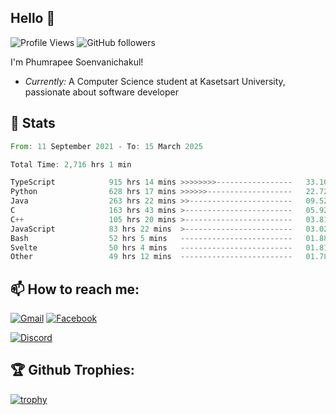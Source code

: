 
<h2>Hello 👋</h2> 

![Profile Views](https://komarev.com/ghpvc/?username=Homiez09&label=Profile%20views&color=0e75b6&style=flat)
![GitHub followers](https://img.shields.io/github/followers/HomieZ09.svg?style=social&label=Follow)


I'm Phumrapee Soenvanichakul!

- <i>Currently:</i> A Computer Science student at Kasetsart University, passionate about software developer

<h2>👀 Stats</h2>

<!--START_SECTION:waka-->

```rust
From: 11 September 2021 - To: 15 March 2025

Total Time: 2,716 hrs 1 min

TypeScript            915 hrs 14 mins >>>>>>>>-----------------   33.10 %
Python                628 hrs 17 mins >>>>>>-------------------   22.72 %
Java                  263 hrs 22 mins >>-----------------------   09.52 %
C                     163 hrs 43 mins >------------------------   05.92 %
C++                   105 hrs 20 mins >------------------------   03.81 %
JavaScript            83 hrs 22 mins  >------------------------   03.02 %
Bash                  52 hrs 5 mins   -------------------------   01.88 %
Svelte                50 hrs 4 mins   -------------------------   01.81 %
Other                 49 hrs 12 mins  -------------------------   01.78 %
```

<!--END_SECTION:waka-->

<h2>📫 How to reach me:</h2>

<a href="mailto:phumrapeesoen1@gmail.com">![Gmail](https://img.shields.io/badge/Gmail-D14836?style=for-the-badge&logo=gmail&logoColor=white)</a> 
<a href="https://web.facebook.com/phumrapee.soenvanichakul.3/">![Facebook](https://img.shields.io/badge/Facebook-4267B2?style=for-the-badge&logo=facebook&logoColor=white)</a>

<a href="https://discord.gg/EWnAEUtFVm">![Discord](https://discord.c99.nl/widget/theme-1/297740667784921089.png)</a> 

<h2>🏆 Github Trophies:</h2>

[![trophy](https://github-profile-trophy.vercel.app/?username=Homiez09&theme=discord&row=1)](https://github.com/ryo-ma/github-profile-trophy)
